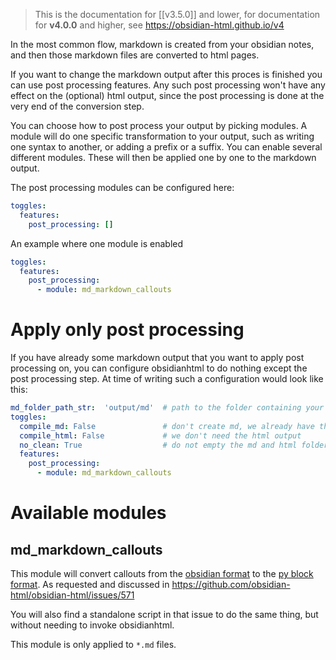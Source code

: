 > This is the documentation for [[v3.5.0]] and lower, for documentation for **v4.0.0** and higher, see https://obsidian-html.github.io/v4

In the most common flow, markdown is created from your obsidian notes, and then those markdown files are converted to html pages.

If you want to change the markdown output after this proces is finished you can use post processing features. Any such post processing won't have any effect on the (optional) html output, since the post processing is done at the very end of the conversion step. 

You can choose how to post process your output by picking modules. A module will do one specific transformation to your output, such as writing one syntax to another, or adding a prefix or a suffix. You can enable several different modules. These will then be applied one by one to the markdown output.

The post processing modules can be configured here:
``` yaml
toggles:
  features:
    post_processing: []
```

An example where one module is enabled

``` yaml
toggles:
  features:
    post_processing:
      - module: md_markdown_callouts
```

# Apply only post processing
If you have already some markdown output that you want to apply post processing on, you can configure obsidianhtml to do nothing except the post processing step. At time of writing such a configuration would look like this:

``` yaml
md_folder_path_str:  'output/md'  # path to the folder containing your markdown files
toggles:
  compile_md: False               # don't create md, we already have the files!
  compile_html: False             # we don't need the html output
  no_clean: True                  # do not empty the md and html folders
  features:
    post_processing: 
      - module: md_markdown_callouts
```

# Available modules
## md_markdown_callouts
This module will convert callouts from the [obsidian format](https://help.obsidian.md/How+to/Use+callouts) to the [py block format](https://oprypin.github.io/markdown-callouts/#block-level-syntax). 
As requested and discussed in https://github.com/obsidian-html/obsidian-html/issues/571 

You will also find a standalone script in that issue to do the same thing, but without needing to invoke obsidianhtml.

This module is only applied to `*.md` files.





